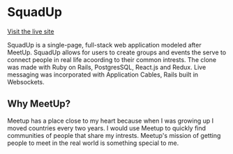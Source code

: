 # SquadUp

[Visit the live site](http://squadup-aa.herokuapp.com/)

SquadUp is a single-page, full-stack web application modeled after MeetUp. SquadUp allows for users to create groups and events the serve to connect people in real life acoording to their common intrests. The clone was made with Ruby on Rails, PostgresSQL, React.js and Redux. Live messaging was incorporated with Application Cables, Rails built in Websockets. 

## Why MeetUp?

Meetup has a place close to my heart because when I was growing up I moved countries every two years. I would use Meetup to quickly find communities of people that share my intrests. Meetup's mission of getting people to meet in the real world is something special to me.
